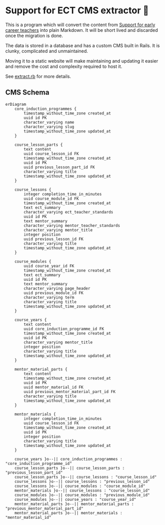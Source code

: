 # Support for ECT CMS extractor 🚛

This is a program which will convert the content from [Support for early career teachers](https://support-for-early-career-teachers.education.gov.uk/) into plain Markdown. It will be short lived and discarded once the migration is done.

The data is stored in a database and has a custom CMS built in Rails. It is clunky, complicated and unmaintained.

Moving it to a static website will make maintaining and updating it easier and remove the cost and complexity required to host it.

See [extract.rb](extract.rb) for more details.

## CMS Schema

```mermaid
erDiagram
    core_induction_programmes {
        timestamp_without_time_zone created_at
        uuid id PK
        character_varying name
        character_varying slug
        timestamp_without_time_zone updated_at
    }

    course_lesson_parts {
        text content
        uuid course_lesson_id FK
        timestamp_without_time_zone created_at
        uuid id PK
        uuid previous_lesson_part_id FK
        character_varying title
        timestamp_without_time_zone updated_at
    }

    course_lessons {
        integer completion_time_in_minutes
        uuid course_module_id FK
        timestamp_without_time_zone created_at
        text ect_summary
        character_varying ect_teacher_standards
        uuid id PK
        text mentor_summary
        character_varying mentor_teacher_standards
        character_varying mentor_title
        integer position
        uuid previous_lesson_id FK
        character_varying title
        timestamp_without_time_zone updated_at
    }

    course_modules {
        uuid course_year_id FK
        timestamp_without_time_zone created_at
        text ect_summary
        uuid id PK
        text mentor_summary
        character_varying page_header
        uuid previous_module_id FK
        character_varying term
        character_varying title
        timestamp_without_time_zone updated_at
    }

    course_years {
        text content
        uuid core_induction_programme_id FK
        timestamp_without_time_zone created_at
        uuid id PK
        character_varying mentor_title
        integer position
        character_varying title
        timestamp_without_time_zone updated_at
    }

    mentor_material_parts {
        text content
        timestamp_without_time_zone created_at
        uuid id PK
        uuid mentor_material_id FK
        uuid previous_mentor_material_part_id FK
        character_varying title
        timestamp_without_time_zone updated_at
    }

    mentor_materials {
        integer completion_time_in_minutes
        uuid course_lesson_id FK
        timestamp_without_time_zone created_at
        uuid id PK
        integer position
        character_varying title
        timestamp_without_time_zone updated_at
    }

    course_years }o--|| core_induction_programmes : "core_induction_programme_id"
    course_lesson_parts }o--|| course_lesson_parts : "previous_lesson_part_id"
    course_lesson_parts }o--|| course_lessons : "course_lesson_id"
    course_lessons }o--|| course_lessons : "previous_lesson_id"
    course_lessons }o--|| course_modules : "course_module_id"
    mentor_materials }o--|| course_lessons : "course_lesson_id"
    course_modules }o--|| course_modules : "previous_module_id"
    course_modules }o--|| course_years : "course_year_id"
    mentor_material_parts }o--|| mentor_material_parts : "previous_mentor_material_part_id"
    mentor_material_parts }o--|| mentor_materials : "mentor_material_id"
```
